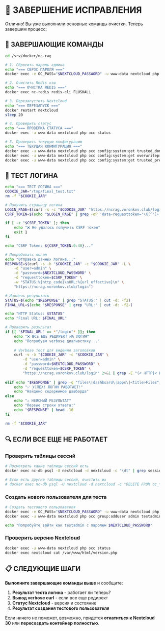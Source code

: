 # 🎯 ЗАВЕРШЕНИЕ ИСПРАВЛЕНИЯ

Отлично! Вы уже выполнили основные команды очистки. Теперь завершим процесс:

## 🚀 ЗАВЕРШАЮЩИЕ КОМАНДЫ

```bash
cd /srv/docker/nc-rag

# 1. Сбросить пароль админа
echo "=== СБРОС ПАРОЛЯ ==="
docker exec -e OC_PASS="$NEXTCLOUD_PASSWORD" -u www-data nextcloud php occ user:resetpassword admin --password-from-env

# 2. Очистить Redis кэш
echo "=== ОЧИСТКА REDIS ==="
docker exec nc-redis redis-cli FLUSHALL

# 3. Перезапустить Nextcloud
echo "=== ПЕРЕЗАПУСК ==="
docker restart nextcloud
sleep 20

# 4. Проверить статус
echo "=== ПРОВЕРКА СТАТУСА ==="
docker exec -u www-data nextcloud php occ status

# 5. Проверить текущую конфигурацию
echo "=== ТЕКУЩАЯ КОНФИГУРАЦИЯ ==="
docker exec -u www-data nextcloud php occ config:system:get trusted_domains
docker exec -u www-data nextcloud php occ config:system:get overwriteprotocol
docker exec -u www-data nextcloud php occ config:system:get trusted_proxies
```

## 🧪 ТЕСТ ЛОГИНА

```bash
echo "=== ТЕСТ ЛОГИНА ==="
COOKIE_JAR="/tmp/final_test.txt"
rm -f "$COOKIE_JAR"

# Получить страницу логина
LOGIN_PAGE=$(curl -s -c "$COOKIE_JAR" "https://ncrag.voronkov.club/login")
CSRF_TOKEN=$(echo "$LOGIN_PAGE" | grep -oP 'data-requesttoken="\K[^"]+' | head -1)

if [ -z "$CSRF_TOKEN" ]; then
    echo "❌ Не удалось получить CSRF токен"
    exit 1
fi

echo "CSRF Token: ${CSRF_TOKEN:0:40}..."

# Попробовать логин
echo "Отправка данных логина..."
RESPONSE=$(curl -s -b "$COOKIE_JAR" -c "$COOKIE_JAR" -L \
    -d "user=admin" \
    -d "password=$NEXTCLOUD_PASSWORD" \
    -d "requesttoken=$CSRF_TOKEN" \
    -w "STATUS:%{http_code}\nURL:%{url_effective}\n" \
    "https://ncrag.voronkov.club/login")

# Извлечь результаты
STATUS=$(echo "$RESPONSE" | grep "STATUS:" | cut -d: -f2)
FINAL_URL=$(echo "$RESPONSE" | grep "URL:" | cut -d: -f2-)

echo "HTTP Status: $STATUS"
echo "Final URL: $FINAL_URL"

# Проверить результат
if [[ "$FINAL_URL" == *"/login"* ]]; then
    echo "❌ ВСЕ ЕЩЕ РЕДИРЕКТ НА ЛОГИН"
    echo "Попробуем verbose диагностику..."
    
    # Verbose тест для видения заголовков
    curl -v -b "$COOKIE_JAR" -c "$COOKIE_JAR" \
        -d "user=admin" \
        -d "password=$NEXTCLOUD_PASSWORD" \
        -d "requesttoken=$CSRF_TOKEN" \
        "https://ncrag.voronkov.club/login" 2>&1 | grep -E "(< HTTP|< Location|< Set-Cookie)"
        
elif echo "$RESPONSE" | grep -q "files\|dashboard\|apps\|<title>Files"; then
    echo "✅ УСПЕХ! ЛОГИН РАБОТАЕТ!"
    echo "Найдено содержимое дашборда"
else
    echo "⚠️ НЕЯСНЫЙ РЕЗУЛЬТАТ"
    echo "Первые строки ответа:"
    echo "$RESPONSE" | head -10
fi

rm -f "$COOKIE_JAR"
```

## 🔍 ЕСЛИ ВСЕ ЕЩЕ НЕ РАБОТАЕТ

### Проверить таблицы сессий
```bash
# Посмотреть какие таблицы сессий есть
docker exec nc-db psql -U nextcloud -d nextcloud -c "\dt" | grep session

# Если есть другие таблицы сессий, очистить их
# docker exec nc-db psql -U nextcloud -d nextcloud -c "DELETE FROM oc_*session*;"
```

### Создать нового пользователя для теста
```bash
# Создать тестового пользователя
docker exec -e OC_PASS="$NEXTCLOUD_PASSWORD" -u www-data nextcloud php occ user:add testadmin --password-from-env --display-name="Test Admin"
docker exec -u www-data nextcloud php occ group:adduser admin testadmin

echo "Попробуйте войти как testadmin с паролем $NEXTCLOUD_PASSWORD"
```

### Проверить версию Nextcloud
```bash
docker exec -u www-data nextcloud php occ status
docker exec nextcloud cat /var/www/html/version.php
```

## 📋 СЛЕДУЮЩИЕ ШАГИ

**Выполните завершающие команды выше** и сообщите:

1. **Результат теста логина** - работает ли теперь?
2. **Вывод verbose curl** - если все еще редирект
3. **Статус Nextcloud** - версия и состояние
4. **Результат создания тестового пользователя**

Если ничего не поможет, возможно, придется **откатиться к Nextcloud 30** или **пересоздать контейнер полностью**.